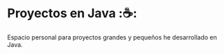 # Proyectos en Java ::coffee::
Espacio personal para proyectos grandes y pequeños he desarrollado en Java.
